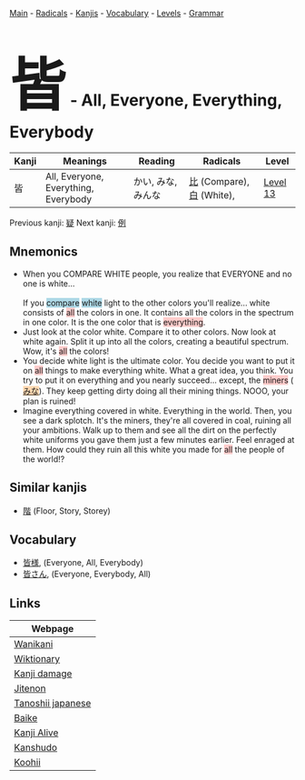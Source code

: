 <style> bigfont {font-size: 100px}</style>
[Main](../index.md) -
[Radicals](../radicals.md) -
[Kanjis](../kanjis.md) -
[Vocabulary](../vocabulary.md) -
[Levels](../levels.md) -
[Grammar](../grammar.md)
# <bigfont> 皆</bigfont> - All, Everyone, Everything, Everybody 

| Kanji | Meanings | Reading | Radicals | Level |
| --- | --- | --- | --- | --- |
| 皆 | All, Everyone, Everything, Everybody | かい, みな, みんな | [比](../radicals/比.md) (Compare), [白](../radicals/白.md) (White),  | [Level 13](../levels/wk_level13.md) |

Previous kanji: [疑](疑.md) Next kanji: [例](例.md) 

## Mnemonics
 * When you COMPARE WHITE people, you realize that EVERYONE and no one is white...<br><br>If you <span style="background-color:#ADD8E6"> compare</span> <span style="background-color:#ADD8E6"> white</span> light to the other colors you'll realize... white consists of <span style="background-color:#ffcccb"> all</span> the colors in one. It contains all the colors in the spectrum in one color. It is the one color that is <span style="background-color:#ffcccb"> everything</span>.
* Just look at the color white. Compare it to other colors. Now look at white again. Split it up into all the colors, creating a beautiful spectrum. Wow, it's <span style="background-color:#ffcccb"> all</span> the colors!
* You decide white light is the ultimate color. You decide you want to put it on <span style="background-color:#ffcccb"> all</span> things to make everything white. What a great idea, you think. You try to put it on everything and you nearly succeed... except, the <span style="background-color:#ffcccb"> miners</span> (<span style="background-color:#fed8b1"> [みな](https://jisho.org/search/みな)</span>). They keep getting dirty doing all their mining things. NOOO, your plan is ruined!
* Imagine everything covered in white. Everything in the world. Then, you see a dark splotch. It's the miners, they're all covered in coal, ruining all your ambitions. Walk up to them and see all the dirt on the perfectly white uniforms you gave them just a few minutes earlier. Feel enraged at them. How could they ruin all this white you made for <span style="background-color:#ffcccb"> all</span> the people of the world!?


## Similar kanjis
 * [階](階.md) (Floor, Story, Storey)


## Vocabulary
 * [皆様](../vocabulary/皆.md), (Everyone, All, Everybody)
* [皆さん](../vocabulary/皆.md), (Everyone, Everybody, All)



## Links 

| Webpage |
| --- |
| [Wanikani          ](https://www.wanikani.com/kanji/皆) |
| [Wiktionary        ](https://en.wiktionary.org/wiki/皆) |
| [Kanji damage      ](http://www.kanjidamage.com/kanji/search?utf8=✓&q=皆) |
| [Jitenon           ](https://jitenon.com/kanji/皆) |
| [Tanoshii japanese ](https://www.tanoshiijapanese.com/dictionary/kanji.cfm?k=皆) |
| [Baike             ](https://baike.baidu.com/item/皆) |
| [Kanji Alive       ](https://app.kanjialive.com/皆) |
| [Kanshudo          ](https://www.kanshudo.com/searchmn?q=皆) |
| [Koohii            ](https://kanji.koohii.com/study/kanji/皆) |
